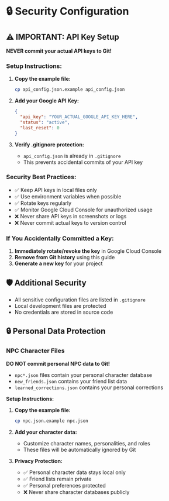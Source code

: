 # 🔒 Security Configuration

## ⚠️ IMPORTANT: API Key Setup

**NEVER commit your actual API keys to Git!**

### Setup Instructions:

1. **Copy the example file:**
   ```bash
   cp api_config.json.example api_config.json
   ```

2. **Add your Google API Key:**
   ```json
   {
     "api_key": "YOUR_ACTUAL_GOOGLE_API_KEY_HERE",
     "status": "active",
     "last_reset": 0
   }
   ```

3. **Verify .gitignore protection:**
   - `api_config.json` is already in `.gitignore`
   - This prevents accidental commits of your API key

### Security Best Practices:

- ✅ Keep API keys in local files only
- ✅ Use environment variables when possible
- ✅ Rotate keys regularly
- ✅ Monitor Google Cloud Console for unauthorized usage
- ❌ Never share API keys in screenshots or logs
- ❌ Never commit actual keys to version control

### If You Accidentally Committed a Key:

1. **Immediately rotate/revoke the key** in Google Cloud Console
2. **Remove from Git history** using this guide
3. **Generate a new key** for your project

## 🛡️ Additional Security

- All sensitive configuration files are listed in `.gitignore`
- Local development files are protected
- No credentials are stored in source code

## 🔒 Personal Data Protection

### NPC Character Files

**DO NOT commit personal NPC data to Git!**

- `npc*.json` files contain your personal character database
- `new_friends.json` contains your friend list data
- `learned_corrections.json` contains your personal corrections

**Setup Instructions:**

1. **Copy the example file:**
   ```bash
   cp npc.json.example npc.json
   ```

2. **Add your character data:**
   - Customize character names, personalities, and roles
   - These files will be automatically ignored by Git

3. **Privacy Protection:**
   - ✅ Personal character data stays local only
   - ✅ Friend lists remain private
   - ✅ Personal preferences protected
   - ❌ Never share character databases publicly